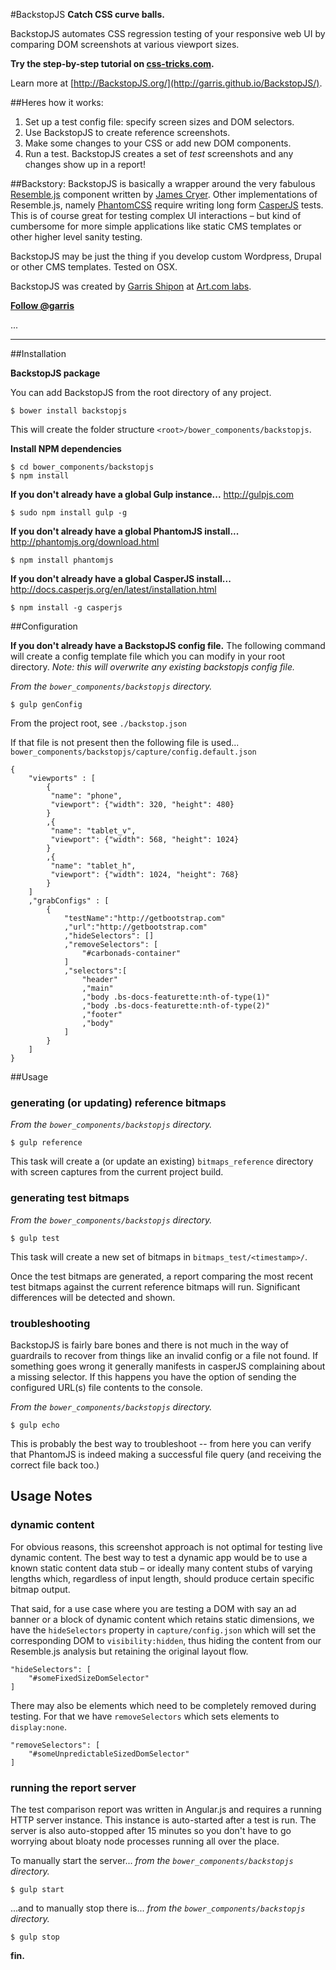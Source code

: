 #BackstopJS
**Catch CSS curve balls.**


BackstopJS automates CSS regression testing of your responsive web UI by comparing DOM screenshots at various viewport sizes.

**Try the step-by-step tutorial on [css-tricks.com](http://css-tricks.com/automating-css-regression-testing/).**

Learn more at [http://BackstopJS.org/](http://garris.github.io/BackstopJS/).


##Heres how it works:

1. Set up a test config file: specify screen sizes and DOM selectors.
2. Use BackstopJS to create reference screenshots.
3. Make some changes to your CSS or add new DOM components.
4. Run a test. BackstopJS creates a set of *test* screenshots and any changes show up in a report!


##Backstory:
BackstopJS is basically a wrapper around the very fabulous [Resemble.js](https://github.com/Huddle/Resemble.js) component written by [James Cryer](https://github.com/jamescryer). Other implementations of Resemble.js, namely [PhantomCSS](https://github.com/Huddle/PhantomCSS) require writing long form [CasperJS](http://casperjs.org) tests. This is of course great for testing complex UI interactions – but kind of cumbersome for more simple applications like static CMS templates or other higher level sanity testing.

BackstopJS may be just the thing if you develop custom Wordpress, Drupal or other CMS templates.  Tested on OSX.

BackstopJS was created by [Garris Shipon](expanded.me) at [Art.com labs](www.art.com).

<strong><a href="https://twitter.com/garris" class="twitter-follow-button" data-show-count="false">Follow @garris</a></strong>
<script>!function(d,s,id){var js,fjs=d.getElementsByTagName(s)[0],p=/^http:/.test(d.location)?'http':'https';if(!d.getElementById(id)){js=d.createElement(s);js.id=id;js.src=p+'://platform.twitter.com/widgets.js';fjs.parentNode.insertBefore(js,fjs);}}(document, 'script', 'twitter-wjs');</script>



...


---



##Installation

**BackstopJS package**

You can add BackstopJS from the root directory of any project.

    $ bower install backstopjs


This will create the folder structure `<root>/bower_components/backstopjs`.

**Install NPM dependencies**

    $ cd bower_components/backstopjs
    $ npm install


**If you don't already have a global Gulp instance...** http://gulpjs.com

    $ sudo npm install gulp -g



**If you don't already have a global PhantomJS install...** http://phantomjs.org/download.html

    $ npm install phantomjs


**If you don't already have a global CasperJS install...** http://docs.casperjs.org/en/latest/installation.html

    $ npm install -g casperjs




##Configuration


**If you don't already have a BackstopJS config file.** The following command will create a config template file which you can modify in your root directory. *Note: this will overwrite any existing backstopjs config file.*

*From the `bower_components/backstopjs` directory.*

    $ gulp genConfig



From the project root, see `./backstop.json`

If that file is not present then the following file is used...
`bower_components/backstopjs/capture/config.default.json`


	{
		"viewports" : [
			{
			 "name": "phone",
			 "viewport": {"width": 320, "height": 480}
			}
			,{
			 "name": "tablet_v",
			 "viewport": {"width": 568, "height": 1024}
			}
			,{
			 "name": "tablet_h",
			 "viewport": {"width": 1024, "height": 768}
			}
		]
		,"grabConfigs" : [
			{
				"testName":"http://getbootstrap.com"
				,"url":"http://getbootstrap.com"
				,"hideSelectors": []
				,"removeSelectors": [
					"#carbonads-container"
				]
				,"selectors":[
					"header"
					,"main"
					,"body .bs-docs-featurette:nth-of-type(1)"
					,"body .bs-docs-featurette:nth-of-type(2)"
					,"footer"
					,"body"
				]
			}
		]
	}






##Usage

### generating (or updating) reference bitmaps
*From the `bower_components/backstopjs` directory.*

    $ gulp reference

This task will create a (or update an existing) `bitmaps_reference` directory with screen captures from the current project build.


### generating test bitmaps
 *From the `bower_components/backstopjs` directory.*

    $ gulp test

This task will create a new set of bitmaps in `bitmaps_test/<timestamp>/`.

Once the test bitmaps are generated, a report comparing the most recent test bitmaps against the current reference bitmaps will run. Significant differences will be detected and shown.


### troubleshooting

BackstopJS is fairly bare bones and there is not much in the way of guardrails to recover from things like an invalid config or a file not found. If something goes wrong it generally manifests in casperJS complaining about a missing selector.  If this happens you have the option of sending the configured URL(s) file contents to the console.

 *From the `bower_components/backstopjs` directory.*

    $ gulp echo

This is probably the best way to troubleshoot -- from here you can verify that PhantomJS is indeed making a successful file query (and receiving the correct file back too.)


## Usage Notes

### dynamic content

For obvious reasons, this screenshot approach is not optimal for testing live dynamic content. The best way to test a dynamic app would be to use a known static content data stub – or ideally many content stubs of varying lengths which, regardless of input length, should produce certain specific bitmap output.

That said, for a use case where you are testing a DOM with say an ad banner or a block of dynamic content which retains static dimensions, we have the `hideSelectors` property in `capture/config.json` which will set the corresponding DOM to `visibility:hidden`, thus hiding the content from our Resemble.js analysis but retaining the original layout flow.

    "hideSelectors": [
    	"#someFixedSizeDomSelector"
    ]

There may also be elements which need to be completely removed during testing. For that we have `removeSelectors` which sets elements to `display:none`.

    "removeSelectors": [
    	"#someUnpredictableSizedDomSelector"
    ]




### running the report server

The test comparison report was written in Angular.js and requires a running HTTP server instance.  This instance is auto-started after a test is run.  The server is also auto-stopped after 15 minutes so you don't have to go worrying about bloaty node processes running all over the place.

To manually start the server...  *from the `bower_components/backstopjs` directory.*

    $ gulp start

...and to manually stop there is...  *from the `bower_components/backstopjs` directory.*

    $ gulp stop








**fin.**
